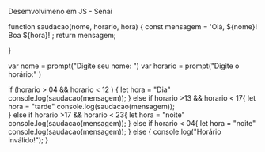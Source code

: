 Desemvolvimeno em JS - Senai 

function saudacao(nome, horario, hora) {
    const mensagem = 'Olá, ${nome}! Boa ${hora}!';
  return mensagem;
 
}


var nome = prompt("Digite seu nome: ")
var horario = prompt("Digite o horário:" )

if (horario > 04 && horario < 12 ) {
    let hora = "Dia"
    console.log(saudacao(mensagem));
} 
else if horario >13 && horario < 17{
    let hora = "tarde"
    console.log(saudacao(mensagem));   
} 
else if horario >17 && horario < 23{
    let hora = "noite"
    console.log(saudacao(mensagem));
} 
else if horario < 04{
    let hora = "noite"
    console.log(saudacao(mensagem));
} 
else {
    console.log("Horário inválido!");
}
